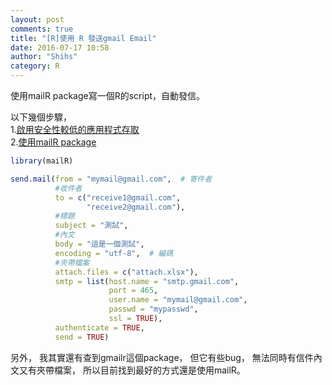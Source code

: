 ```yaml
---
layout: post
comments: true
title: "[R]使用 R 發送gmail Email"
date: 2016-07-17 10:58
author: "Shihs"
category: R
---
```


使用mailR package寫一個R的script，自動發信。

以下幾個步驟，<br>
1.[啟用安全性較低的應用程式存取](https://www.google.com/settings/security/lesssecureapps)<br>
2.[使用mailR package](https://github.com/rpremraj/mailR)

```R
library(mailR)

send.mail(from = "mymail@gmail.com",  # 寄件者
          #收件者
          to = c("receive1@gmail.com", 
                 "receive2@gmail.com"),
          #標題
          subject = "測試",
          #內文
          body = "這是一個測試", 
          encoding = "utf-8",  # 編碼
          #夾帶檔案
          attach.files = c("attach.xlsx"),
          smtp = list(host.name = "smtp.gmail.com", 
                      port = 465, 
                      user.name = "mymail@gmail.com", 
                      passwd = "mypasswd", 
                      ssl = TRUE),
          authenticate = TRUE,
          send = TRUE)

```

另外，
我其實還有查到gmailr這個package，
但它有些bug，
無法同時有信件內文又有夾帶檔案，
所以目前找到最好的方式還是使用mailR。